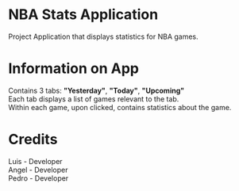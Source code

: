 # NBA Stats Application
Project Application that displays statistics for NBA games.  

# Information on App
Contains 3 tabs: **"Yesterday"**, **"Today"**, **"Upcoming"**\
Each tab displays a list of games relevant to the tab.\
Within each game, upon clicked, contains statistics about the game.

# Credits
Luis - Developer\
Angel - Developer\
Pedro - Developer
